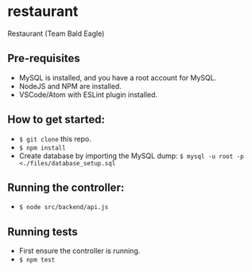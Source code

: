 # restaurant
Restaurant (Team Bald Eagle)

## Pre-requisites

- MySQL is installed, and you have a root account for MySQL.
- NodeJS and NPM are installed.
- VSCode/Atom with ESLint plugin installed.

## How to get started:

- `$ git clone` this repo.
- `$ npm install`
- Create database by importing the MySQL dump:
`$ mysql -u root -p <./files/database_setup.sql`

## Running the controller:

- `$ node src/backend/api.js`

## Running tests

- First ensure the controller is running.
- `$ npm test`

